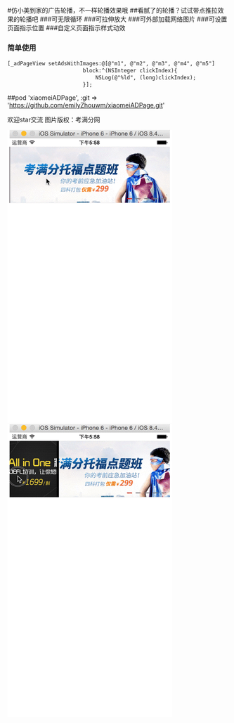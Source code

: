 #仿小美到家的广告轮播，不一样轮播效果哦
##看腻了的轮播？试试带点推拉效果的轮播吧
###可无限循环
###可拉伸放大
###可外部加载网络图片
###可设置页面指示位置
###自定义页面指示样式动效
### 简单使用


    [_adPageView setAdsWithImages:@[@"m1", @"m2", @"m3", @"m4", @"m5"]
                            block:^(NSInteger clickIndex){
                                NSLog(@"%ld", (long)clickIndex);
                            }];
                            
                            
##pod 'xiaomeiADPage', :git => 'https://github.com/emilyZhouwm/xiaomeiADPage.git'
                            
欢迎star交流
图片版权：考满分网
 
![](./xmADPage.gif)
![](./xiaomeiADPage.gif)
